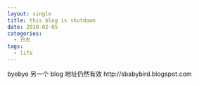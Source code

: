 ```yaml
---
layout: single
title: this blog is shutdown
date: 2010-02-05
categories:
  - 日志
tags:
  - life
---
```


byebye 另一个 blog 地址仍然有效 http&#58;//sbabybird.blogspot.com
